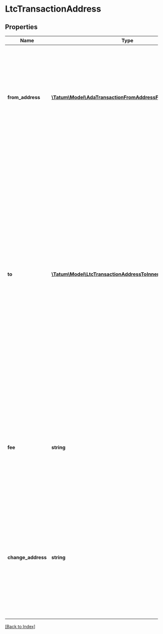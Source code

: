 # LtcTransactionAddress

## Properties

Name | Type | Description | Notes
------------ | ------------- | ------------- | -------------
**from_address** | [**\Tatum\Model\AdaTransactionFromAddressFromAddressInner[]**](AdaTransactionFromAddressFromAddressInner.md) | The array of blockchain addresses to send the assets from and their private keys. For each address, the last 100 transactions are scanned for any UTXO to be included in the transaction. |
**to** | [**\Tatum\Model\LtcTransactionAddressToInner[]**](LtcTransactionAddressToInner.md) | The array of blockchain addresses to send the assets to and the amounts that each address should receive (in LTC). The difference between the UTXOs calculated in the <code>fromAddress</code> section and the total amount to receive calculated in the <code>to</code> section will be used as the gas fee. To explicitly specify the fee amount and the blockchain address where any extra funds remaining after covering the fee will be sent, set the <code>fee</code> and <code>changeAddress</code> parameters. |
**fee** | **string** | The fee to be paid for the transaction (in LTC); if you are using this parameter, you have to also use the <code>changeAddress</code> parameter because these two parameters only work together. | [optional]
**change_address** | **string** | The blockchain address to send any extra assets remaning after covering the fee to; if you are using this parameter, you have to also use the <code>fee</code> parameter because these two parameters only work together. | [optional]

[[Back to Index]](../index.md)
